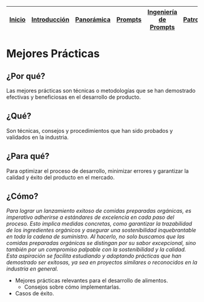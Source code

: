 <div align=right>

|[Inicio](/README.md)|[Introducción](/documentos/intro.md)|[Panorámica](/documentos/panorámica.md)|[Prompts](/prompts/README.md)|[Ingeniería de Prompts](/ingenieriaDePrompts/README.md)|[Patrones](/ingenieriaDePrompts/patrones/README.md)|[Casos de Uso](/casosDeUso/README.md)|
|-|-|-|-|-|-|-

</div>

# Mejores Prácticas

## ¿Por qué?

Las mejores prácticas son técnicas o metodologías que se han demostrado efectivas y beneficiosas en el desarrollo de producto.

## ¿Qué?

Son técnicas, consejos y procedimientos que han sido probados y validados en la industria.

## ¿Para qué?

Para optimizar el proceso de desarrollo, minimizar errores y garantizar la calidad y éxito del producto en el mercado.

## ¿Cómo?

*Para lograr un lanzamiento exitoso de comidas preparadas orgánicas, es imperativo adherirse a estándares de excelencia en cada paso del proceso. Esto implica medidas concretas, como garantizar la trazabilidad de los ingredientes orgánicos y asegurar una sostenibilidad inquebrantable en toda la cadena de suministro. Al hacerlo, no solo buscamos que las comidas preparadas orgánicas se distingan por su sabor excepcional, sino también por un compromiso palpable con la sostenibilidad y la calidad. Esta aspiración se facilita estudiando y adoptando prácticas que han demostrado ser exitosas, ya sea en proyectos similares o reconocidos en la industria en general.*

- Mejores prácticas relevantes para el desarrollo de alimentos.
  - Consejos sobre cómo implementarlas.
- Casos de éxito.
